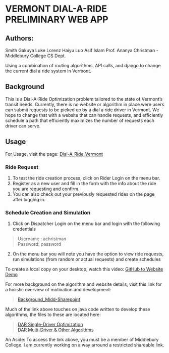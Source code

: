 # VERMONT DIAL-A-RIDE PRELIMINARY WEB APP

## Authors:
Smith Gakuya
Luke Lorenz
Haiyu Luo
Asif Islam
Prof. Ananya Christman - Middlebury College CS Dept.

Using a combination of routing algorithms, API calls, and django to change the current dial a ride system in Vermont.
  
## Background
This is a Dial-A-Ride Optimization problem tailored to the state of Vermont’s transit needs. Currently, there is no website or algorithm in place were users can submit requests to be picked up by a dial a ride driver in Vermont. We hope to change that with a website that can handle requests, and efficiently schedule a path that efficiently maximizes the number of requests each driver can serve.
  
## Usage
For Usage, visit the page: [Dial-A-Ride_Vermont](sgakuya.pythonanywhere.com) 

### Ride Request
1. To test the ride creation process, click on Rider Login on the menu bar.
2. Register as a new user and fill in the form with the info about the ride you are requesting and confirm.
3. You can also check out your previously requested rides on the page after logging in.

### Schedule Creation and Simulation
1. Click on Dispatcher Login on the menu bar and login with the following credentials
> Username : achristman       
> Password: password
2. On the menu bar you will note you have the option to view ride requests, run simulations (from random or actual requests) and create schedules


To create a local copy on your desktop, watch this video: [GitHub to Website Demo](https://youtu.be/xSqp2LjHDFg)

For more background on the algorithm and website details, visit this link for a holistic overview of motivation and development: 
> [Background_Midd-Sharepoint](https://middleburycollege-my.sharepoint.com/:w:/g/personal/llorenz_middlebury_edu/EaSkns-D_-VAr100pDSxGQUBfWzqhgjjsc0GV7KVXT_6TA?e=Veyvdy)   

Much of the link above touches on java code written to develop these algorithms, the files to these are located here:   
> [DAR Single-Driver Optimization](https://github.com/llorenz29/1D-Dial-A-Ride-Optimization)   
> [DAR Multi-Driver & Other Algorithms](https://github.com/Sgakuya/DAR_Algorithms)   
  
  
An Aside: To access the link above, you must be a member of Middlebury College. I am currently working on a way arround a restricted shareable link. 



